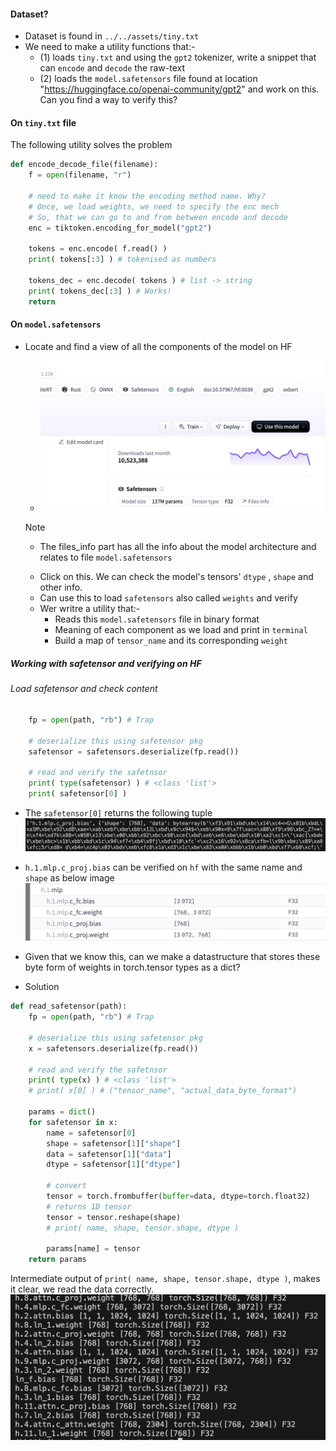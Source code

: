 #### Dataset?

- Dataset is found in `../../assets/tiny.txt`
- We need to make a utility functions that:-
    - (1) loads `tiny.txt` and using the `gpt2` tokenizer, write a snippet that can `encode` and `decode` the raw-text
    - (2) loads the `model.safetensors` file found at location
     "https://huggingface.co/openai-community/gpt2" and work on this. Can you find a way to verify this?


#### On `tiny.txt` file

The following utility solves the problem
```python
def encode_decode_file(filename):
    f = open(filename, "r")

    # need to make it know the encoding method name. Why?
    # Once, we load weights, we need to specify the enc mech
    # So, that we can go to and from between encode and decode
    enc = tiktoken.encoding_for_model("gpt2")

    tokens = enc.encode( f.read() )
    print( tokens[:3] ) # tokenised as numbers

    tokens_dec = enc.decode( tokens ) # list -> string
    print( tokens_dec[:3] ) # Works!
    return
```


#### On `model.safetensors`

- Locate and find a view of all the components of the model on HF <Files info>
    - ![](../../images/files_info.png)
    > [!NOTE]
    > - The files_info part has all the info about the model architecture and relates to file `model.safetensors`
    - Click on this. We can check the model's tensors' `dtype` , `shape` and other info.
    - Can use this to load `safetensors` also called `weights` and verify
    - Wer writre a utility that:-
        - Reads this `model.safetensors` file in binary format
        - Meaning of each component as we load and print in `terminal`
        - Build a map of `tensor_name` and its corresponding `weight`


##### Working with safetensor and verifying on HF

###### Load safetensor and check content
```python
    fp = open(path, "rb") # Trap

    # deserialize this using safetensor pkg
    safetensor = safetensors.deserialize(fp.read())

    # read and verify the safetnsor
    print( type(safetensor) ) # <class 'list'>
    print( safetensor[0] )
```
- The `safetensor[0]` returns the following tuple
![](../../images/tensors_and_info.png)
- `h.1.mlp.c_proj.bias` can be verified on `hf` with the same name and `shape` as below image
![](../../images/weight_name.png)
- Given that we know this, can we make a datastructure that stores these byte form of weights in torch.tensor types as a dict?


- Solution
```python
def read_safetensor(path):
    fp = open(path, "rb") # Trap

    # deserialize this using safetensor pkg
    x = safetensors.deserialize(fp.read())

    # read and verify the safetnsor
    print( type(x) ) # <class 'list'>
    # print( x[0] ) # ("tensor_name", "actual_data_byte_format")

    params = dict()
    for safetensor in x:
        name = safetensor[0]
        shape = safetensor[1]["shape"]
        data = safetensor[1]["data"]
        dtype = safetensor[1]["dtype"]

        # convert
        tensor = torch.frombuffer(buffer=data, dtype=torch.float32)
        # returns 1D tensor
        tensor = tensor.reshape(shape)
        # print( name, shape, tensor.shape, dtype )

        params[name] = tensor
    return params
```

Intermediate output of `print( name, shape, tensor.shape, dtype )`, makes it clear, we read the data correctly.
![](../../images/name_shape_dtype.png)
